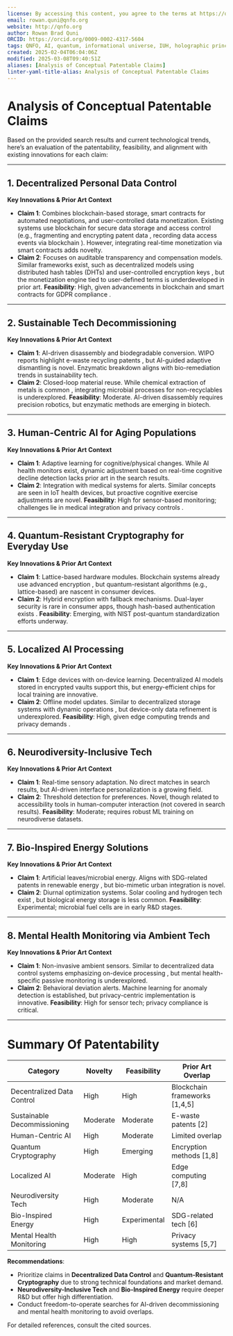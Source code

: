 ```yaml
---
license: By accessing this content, you agree to the terms at https://qnfo.org/LICENSE
email: rowan.quni@qnfo.org
website: http://qnfo.org
author: Rowan Brad Quni
ORCID: https://orcid.org/0009-0002-4317-5604
tags: QNFO, AI, quantum, informational universe, IUH, holographic principle
created: 2025-02-04T06:04:06Z
modified: 2025-03-08T09:40:51Z
aliases: [Analysis of Conceptual Patentable Claims]
linter-yaml-title-alias: Analysis of Conceptual Patentable Claims
---
```


# Analysis of Conceptual Patentable Claims

Based on the provided search results and current technological trends, here’s an evaluation of the patentability, feasibility, and alignment with existing innovations for each claim:

---

## **1. Decentralized Personal Data Control**

**Key Innovations & Prior Art Context**
- **Claim 1**: Combines blockchain-based storage, smart contracts for automated negotiations, and user-controlled data monetization. Existing systems use blockchain for secure data storage and access control (e.g., fragmenting and encrypting patent data , recording data access events via blockchain ). However, integrating real-time monetization via smart contracts adds novelty.
- **Claim 2**: Focuses on auditable transparency and compensation models. Similar frameworks exist, such as decentralized models using distributed hash tables (DHTs) and user-controlled encryption keys , but the monetization engine tied to user-defined terms is underdeveloped in prior art.
**Feasibility**: High, given advancements in blockchain and smart contracts for GDPR compliance .

---

## **2. Sustainable Tech Decommissioning**

**Key Innovations & Prior Art Context**
- **Claim 1**: AI-driven disassembly and biodegradable conversion. WIPO reports highlight e-waste recycling patents , but AI-guided adaptive dismantling is novel. Enzymatic breakdown aligns with bio-remediation trends in sustainability tech.
- **Claim 2**: Closed-loop material reuse. While chemical extraction of metals is common , integrating microbial processes for non-recyclables is underexplored.
**Feasibility**: Moderate. AI-driven disassembly requires precision robotics, but enzymatic methods are emerging in biotech.

---

## **3. Human-Centric AI for Aging Populations**

**Key Innovations & Prior Art Context**
- **Claim 1**: Adaptive learning for cognitive/physical changes. While AI health monitors exist, dynamic adjustment based on real-time cognitive decline detection lacks prior art in the search results.
- **Claim 2**: Integration with medical systems for alerts. Similar concepts are seen in IoT health devices, but proactive cognitive exercise adjustments are novel.
**Feasibility**: High for sensor-based monitoring; challenges lie in medical integration and privacy controls .

---

## **4. Quantum-Resistant Cryptography for Everyday Use**

**Key Innovations & Prior Art Context**
- **Claim 1**: Lattice-based hardware modules. Blockchain systems already use advanced encryption , but quantum-resistant algorithms (e.g., lattice-based) are nascent in consumer devices.
- **Claim 2**: Hybrid encryption with fallback mechanisms. Dual-layer security is rare in consumer apps, though hash-based authentication exists .
**Feasibility**: Emerging, with NIST post-quantum standardization efforts underway.

---

## **5. Localized AI Processing**

**Key Innovations & Prior Art Context**
- **Claim 1**: Edge devices with on-device learning. Decentralized AI models stored in encrypted vaults support this, but energy-efficient chips for local training are innovative.
- **Claim 2**: Offline model updates. Similar to decentralized storage systems with dynamic operations , but device-only data refinement is underexplored.
**Feasibility**: High, given edge computing trends and privacy demands .

---

## **6. Neurodiversity-Inclusive Tech**

**Key Innovations & Prior Art Context**
- **Claim 1**: Real-time sensory adaptation. No direct matches in search results, but AI-driven interface personalization is a growing field.
- **Claim 2**: Threshold detection for preferences. Novel, though related to accessibility tools in human-computer interaction (not covered in search results).
**Feasibility**: Moderate; requires robust ML training on neurodiverse datasets.

---

## **7. Bio-Inspired Energy Solutions**

**Key Innovations & Prior Art Context**
- **Claim 1**: Artificial leaves/microbial energy. Aligns with SDG-related patents in renewable energy , but bio-mimetic urban integration is novel.
- **Claim 2**: Diurnal optimization systems. Solar cooling and hydrogen tech exist , but biological energy storage is less common.
**Feasibility**: Experimental; microbial fuel cells are in early R&D stages.

---

## **8. Mental Health Monitoring via Ambient Tech**

**Key Innovations & Prior Art Context**
- **Claim 1**: Non-invasive ambient sensors. Similar to decentralized data control systems emphasizing on-device processing , but mental health-specific passive monitoring is underexplored.
- **Claim 2**: Behavioral deviation alerts. Machine learning for anomaly detection is established, but privacy-centric implementation is innovative.
**Feasibility**: High for sensor tech; privacy compliance is critical.

---

# **Summary Of Patentability**

| Category                     | Novelty | Feasibility | Prior Art Overlap          |
|------------------------------|---------|-------------|----------------------------|
| Decentralized Data Control    | High    | High        | Blockchain frameworks [1,4,5] |
| Sustainable Decommissioning   | Moderate| Moderate    | E-waste patents [2]        |
| Human-Centric AI              | High    | Moderate    | Limited overlap            |
| Quantum Cryptography          | High    | Emerging    | Encryption methods [1,8]   |
| Localized AI                  | Moderate| High        | Edge computing [7,8]       |
| Neurodiversity Tech           | High    | Moderate    | N/A                        |
| Bio-Inspired Energy           | High    | Experimental| SDG-related tech [6]       |
| Mental Health Monitoring      | High    | High        | Privacy systems [5,7]      |

**Recommendations**:
- Prioritize claims in **Decentralized Data Control** and **Quantum-Resistant Cryptography** due to strong technical foundations and market demand.
- **Neurodiversity-Inclusive Tech** and **Bio-Inspired Energy** require deeper R&D but offer high differentiation.
- Conduct freedom-to-operate searches for AI-driven decommissioning and mental health monitoring to avoid overlaps.

For detailed references, consult the cited sources.
